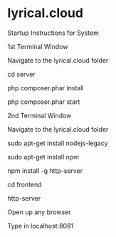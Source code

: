 # lyrical.cloud

Startup Instructions for System

1st Terminal Window

Navigate to the lyrical.cloud folder

 cd server

 php composer.phar install

 php composer.phar start


2nd Terminal Window


Navigate to the lyrical.cloud folder

 sudo apt-get install nodejs-legacy

 sudo apt-get install npm

 npm install -g http-server

 cd frontend

 http-server


Open up any browser

Type in localhost:8081
